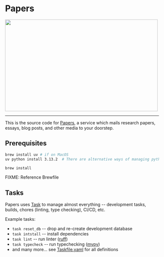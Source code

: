 # Papers

<img src="https://github.com/user-attachments/assets/baf26b49-1a71-474e-9ba0-635c92fa7b53" width="500" height="300">

---

This is the source code for [Papers](https://get-papers.com), a service which mails research papers, essays, blog posts, and other media to your doorstep.


## Prerequisites
```sh
brew install uv # if on MacOS
uv python install 3.13.2  # There are alternative ways of managing python versions -- see here https://docs.astral.sh/uv/guides/install-python/

brew install
```
FIXME: Reference Brewfile


## Tasks

Papers uses [Task](https://taskfile.dev/) to manage almost everything -- development tasks, builds, chores (linting, type checking), CI/CD, etc.

Example tasks:
- `task reset_db` -- drop and re-create development database
- `task intstall` -- install dependencies
- `task lint` -- run linter ([ruff](https://github.com/astral-sh/ruff))
- `task typecheck` -- run typechecking ([mypy](https://github.com/python/mypy))
- and many more... see [Taskfile.yaml](Taskfile.yaml) for all definitions
